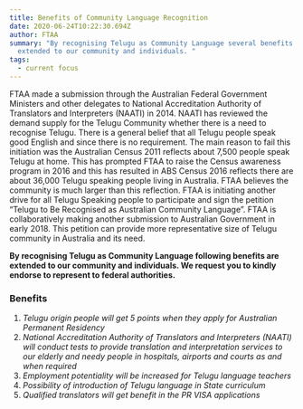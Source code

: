 ```yaml
---
title: Benefits of Community Language Recognition
date: 2020-06-24T10:22:30.694Z
author: FTAA
summary: "By recognising Telugu as Community Language several benefits are
  extended to our community and individuals. "
tags:
  - current focus
---
```



FTAA made a submission through the Australian Federal Government Ministers and other delegates to National Accreditation Authority of Translators and Interpreters (NAATI) in 2014. NAATI has reviewed the demand supply for the Telugu Community whether there is a need to recognise Telugu. There is a general belief that all Telugu people speak good English and since there is no requirement. The main reason to fail this initiation was the Australian Census 2011 reflects about 7,500 people speak Telugu at home. This has prompted FTAA to raise the Census awareness program in 2016 and this has resulted in ABS Census 2016 reflects there are about 36,000 Telugu speaking people living in Australia. FTAA believes the community is much larger than this reflection. FTAA is initiating another drive for all Telugu Speaking people to participate and sign the petition “Telugu to Be Recognised as Australian Community Language”. FTAA is collaboratively making another submission to Australian Government in early 2018. This petition can provide more representative size of Telugu community in Australia and its need. 

**By recognising Telugu as Community Language following benefits are extended to our community and individuals. We request you to kindly endorse to represent to federal authorities.** 

### **Benefits**

1. *Telugu origin people will get 5 points when they apply for Australian Permanent Residency*
2. *National Accreditation Authority of Translators and Interpreters (NAATI) will conduct tests to provide translation and interpretation services to our elderly and needy people in hospitals, airports and courts as and when required*
3. *Employment potentiality will be increased for Telugu language teachers*
4. *Possibility of introduction of Telugu language in State curriculum*
5. *Qualified translators will get benefit in the PR VISA applications*